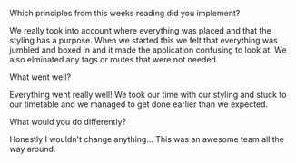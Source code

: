 Which principles from this weeks reading did you implement?

We really took into account where everything was placed and that the styling has a purpose. When we started this we felt that everything was jumbled and boxed in and it made the application confusing to look at. We also elminated any tags or routes that were not needed. 

What went well?

Everything went really well! We took our time with our styling and stuck to our timetable and we managed to get done earlier than we expected.

What would you do differently?

Honestly I wouldn't change anything... This was an awesome team all the way around. 